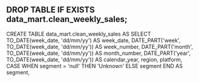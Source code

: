 ## DROP TABLE IF EXISTS data_mart.clean_weekly_sales;
CREATE TABLE data_mart.clean_weekly_sales AS
SELECT
  TO_DATE(week_date, 'dd/mm/yy') AS week_date,
  DATE_PART('week', TO_DATE(week_date, 'dd/mm/yy')) AS week_number,
  DATE_PART('month', TO_DATE(week_date, 'dd/mm/yy')) AS month_number,
  DATE_PART('year', TO_DATE(week_date, 'dd/mm/yy')) AS calendar_year,
  region,
  platform,
  CASE
    WHEN segment = 'null' THEN 'Unknown'
    ELSE segment
  END AS segment,
